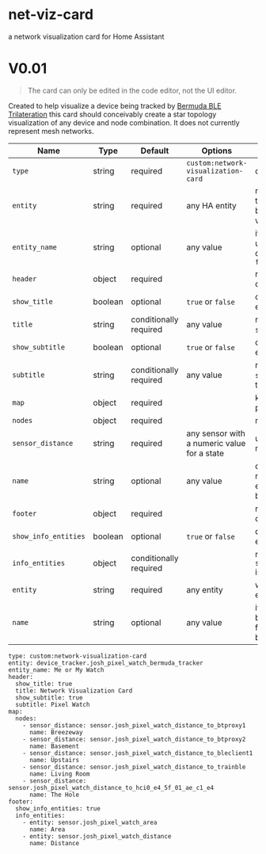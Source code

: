 # net-viz-card
a network visualization card for Home Assistant


# V0.01
> The card can only be edited in the code editor, not the UI editor.

Created to help visualize a device being tracked by [Bermuda BLE Trilateration](https://github.com/agittins/bermuda) this card should conceivably create a star topology visualization of any device and node combination. It does not currently represent mesh networks. 

| Name | Type | Default | Options | Description |
|------|------|---------|---------|-------------|
| `type` | string | required | `custom:network-visualization-card` | card type |
| `entity` | string | required | any HA entity | represents a tracked device, will be center of visualization |
| `entity_name` | string | optional | any value | if blank or undeclared will default to entity's `friendly_name`|
| `header` | object | required | | required to be declared |
| `show_title`| boolean | optional | `true` or `false` | defaults to false if excluded |
| `title` | string | conditionally required | any value | required if `show_title` is true |Upstairs
| `show_subtitle`| boolean | optional | `true` or `false` | defaults to false if excluded |
| `subtitle` | string | conditionally required | any value | required if `show_subtitle` is true |
| `map` | object | required | | kinda the whole point of the card |
| `nodes` | object | required | | mapping block |
| `sensor_distance` | string | required | any sensor with a numeric value for a state | use `-` for the mapping sequence |
| `name` | string | optional | any value | defaults to friendly name of sensor if excluded or left blank |
| `footer` | object | required | | required to be declared |
| `show_info_entities` | boolean | optional | `true` or `false` | defaults to false if excluded |
| `info_entities` | object | conditionally required | | required if `show_info_entities` is true |
| `entity` | string | required | any entity | will display any entity's state |
| `name` | string | optional | any value | if excluded or left blank, entity's friendly name will be displayed |
```
type: custom:network-visualization-card
entity: device_tracker.josh_pixel_watch_bermuda_tracker
entity_name: Me or My Watch
header:
  show_title: true
  title: Network Visualization Card
  show_subtitle: true
  subtitle: Pixel Watch
map:  
  nodes:
    - sensor_distance: sensor.josh_pixel_watch_distance_to_btproxy1
      name: Breezeway
    - sensor_distance: sensor.josh_pixel_watch_distance_to_btproxy2
      name: Basement
    - sensor_distance: sensor.josh_pixel_watch_distance_to_bleclient1
      name: Upstairs
    - sensor_distance: sensor.josh_pixel_watch_distance_to_trainble
      name: Living Room
    - sensor_distance: sensor.josh_pixel_watch_distance_to_hci0_e4_5f_01_ae_c1_e4
      name: The Hole
footer:
  show_info_entities: true
  info_entities:
    - entity: sensor.josh_pixel_watch_area
      name: Area
    - entity: sensor.josh_pixel_watch_distance
      name: Distance

```

